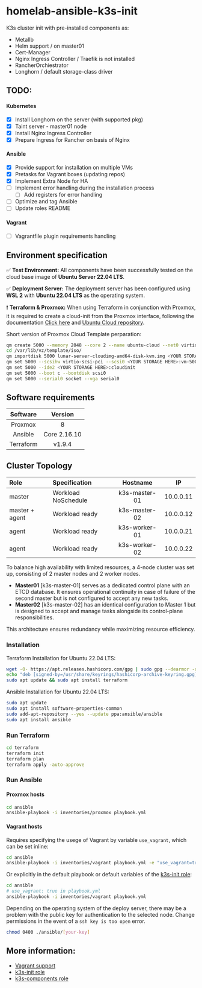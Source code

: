 # homelab-ansible-k3s-init

K3s cluster init with pre-installed components as:
 - Metallb
 - Helm support / on master01
 - Cert-Manager
 - Nginx Ingress Controller / Traefik is not installed
 - RancherOrchiestrator
 - Longhorn / default storage-class driver

## TODO:
#### Kubernetes
- [X] Install Longhorn on the server (with supported pkg)
- [X] Taint server - master01 node
- [X] Install Nginx Ingress Controller
- [X] Prepare Ingress for Rancher on basis of Nginx
#### Ansible
- [X] Provide support for installation on multiple VMs
- [X] Pretasks for Vagrant boxes (updating repos)
- [X] Implement Extra Node for HA
- [ ] Implement error handling during the installation process
    - [ ] Add registers for error handling
- [ ] Optimize and tag Ansible
- [ ] Update roles README
#### Vagrant
- [ ] Vagrantfile plugin requirements handling

## Environment specification

✅ **Test Environment:** All components have been successfully tested on the cloud base image of **Ubuntu Server 22.04 LTS**.

✅ **Deployment Server:** The deployment server has been configured using **WSL 2** with **Ubuntu 22.04 LTS** as the operating system.

❗ **Terraform & Proxmox:** When using Terraform in conjunction with Proxmox, it is required to create a cloud-init from the Proxmox interface, following the documentation [Click here](https://pve.proxmox.com/wiki/Cloud-Init_Support) and [Ubuntu Cloud repository](https://cloud-images.ubuntu.com/jammy/current/).

Short version of Proxmox Cloud Template perparation:
 ```bash
qm create 5000 --memory 2048 --core 2 --name ubuntu-cloud --net0 virtio,bridge=vmbr0
cd /var/lib/vz/template/iso/
qm importdisk 5000 lunar-server-cloudimg-amd64-disk-kvm.img <YOUR STORAGE HERE>
qm set 5000 --scsihw virtio-scsi-pci --scsi0 <YOUR STORAGE HERE>:vm-5000-disk-0
qm set 5000 --ide2 <YOUR STORAGE HERE>:cloudinit
qm set 5000 --boot c --bootdisk scsi0
qm set 5000 --serial0 socket --vga serial0
```

## Software requirements

| Software   | Version    |
|:----------:|:----------:|
| Proxmox    |     8      |
| Ansible    |     Core 2.16.10       |
| Terraform  |     v1.9.4       |

## Cluster Topology
| Role       | Specification    | Hostname        |IP               |
|:----------|:----------------|:---------------:|:---------------:|
| master     | Workload NoSchedule  | k3s-master-01 |     10.0.0.11   |
| master + agent     | Workload ready   | k3s-master-02 |     10.0.0.12   |
| agent      | Workload ready   | k3s-worker-01 |     10.0.0.21   |
| agent      | Workload ready   | k3s-worker-02 |     10.0.0.22   |

To balance high availability with limited resources, a 4-node cluster was set up, consisting of 2 master nodes and 2 worker nodes.

- **Master01** [k3s-master-01] serves as a dedicated control plane with an ETCD database. It ensures operational continuity in case of failure of the second master but is not configured to accept any new tasks.
- **Master02** [k3s-master-02] has an identical configuration to Master 1 but is designed to accept and manage tasks alongside its control-plane responsibilities.

This architecture ensures redundancy while maximizing resource efficiency.

### Installation
Terraform Installation for Ubuntu 22.04 LTS:
```bash
wget -O- https://apt.releases.hashicorp.com/gpg | sudo gpg --dearmor -o /usr/share/keyrings/hashicorp-archive-keyring.gpg
echo "deb [signed-by=/usr/share/keyrings/hashicorp-archive-keyring.gpg] https://apt.releases.hashicorp.com $(lsb_release -cs) main" | sudo tee /etc/apt/sources.list.d/hashicorp.list
sudo apt update && sudo apt install terraform
```
Ansible Installation for Ubuntu 22.04 LTS:
```bash
sudo apt update
sudo apt install software-properties-common
sudo add-apt-repository --yes --update ppa:ansible/ansible
sudo apt install ansible
```

### Run Terraform
```bash
cd terraform
terraform init
terraform plan
terraform apply -auto-approve
```

### Run Ansible
#### Proxmox hosts
```bash
cd ansible
ansible-playbook -i inventories/proxmox playbook.yml
```

#### Vagrant hosts
Requires specifying the usege of Vagrant by variable `use_vagrant`, which can be set inline:
```bash
cd ansible
ansible-playbook -i inventories/vagrant playbook.yml -e "use_vagrant=true"
```
Or explicitly in the default playbook or default variables of the [k3s-init role](./ansible/roles/k3s-init/README.md):
```bash
cd ansible
# use_vagrant: true in playbook.yml
ansible-playbook -i inventories/vagrant playbook.yml
```

Depending on the operating system of the deploy server, there may be a problem with the public key for authentication to the selected node. Change permissions in the event of a `ssh key is too open` error.
```bash
chmod 0400 ./ansible/[your-key]
```

## More information:
- [Vagrant support](./vagrant/README.md)
- [k3s-init role](./ansible/roles/k3s-init/README.md)
- [k3s-components role](./ansible/roles/k3s-components/README.md)

